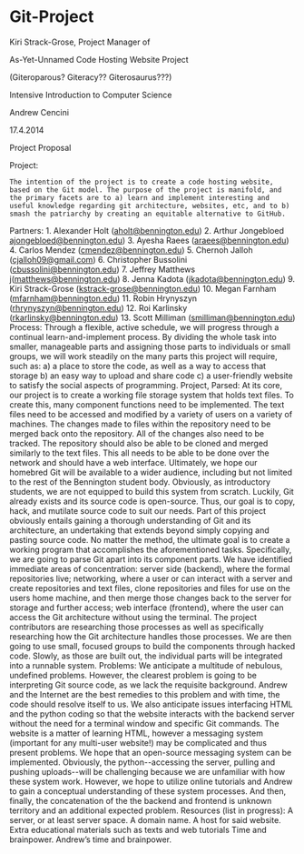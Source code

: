 Git-Project
===========

Kiri Strack-Grose, Project Manager of

As-Yet-Unnamed Code Hosting Website Project

(Giteroparous? Giteracy?? Giterosaurus???)

Intensive Introduction to Computer Science

Andrew Cencini

17.4.2014

Project Proposal

Project:
	
	
	The intention of the project is to create a code hosting website, based on the Git model. The purpose of the project is manifold, and the primary facets are to a) learn and implement interesting and useful knowledge regarding git architecture, websites, etc, and to b) smash the patriarchy by creating an equitable alternative to GitHub.
Partners:
	1. Alexander Holt (aholt@bennington.edu)
	2. Arthur Jongebloed ajongebloed@bennington.edu)
	3. Ayesha Raees (araees@bennington.edu)	
	4. Carlos Mendez (cmendez@bennington.edu)
	5. Chernoh Jalloh (cjalloh09@gmail.com)
	6. Christopher Bussolini (cbussolini@bennington.edu)
	7. Jeffrey Matthews j(matthews@bennington.edu)
	8. Jenna Kadota (jkadota@bennington.edu)
	9. Kiri Strack-Grose (kstrack-grose@bennington.edu)
	10. Megan Farnham (mfarnham@bennington.edu)
	11. Robin Hrynyszyn (rhrynyszyn@bennington.edu)
	12. Roi Karlinsky (rkarlinsky@bennington.edu)
	13. Scott Milliman (smilliman@bennington.edu)
Process:
	Through a flexible, active schedule, we will progress through a continual learn-and-implement process. By dividing the whole task into smaller, manageable parts and assigning those parts to individuals or small groups, we will work steadily on the many parts this project will require, such as:
a) a place to store the code, as well as a way to access that storage
b) an easy way to upload and share code
c) a user-friendly website to satisfy the social aspects of programming.
Project, Parsed:
At its core, our project is to create a working file storage system that holds text files. To create this, many component functions need to be implemented.
The text files need to be accessed and modified by a variety of users on a variety of machines. 
The changes made to files within the repository need to be merged back onto the repository. 
All of the changes also need to be tracked. 
The repository should also be able to be cloned and merged similarly to the text files. 
This all needs to be able to be done over the network and should have a web interface.
Ultimately, we hope our homebred Git will be available to a wider audience, including but not limited to the rest of the Bennington student body.
	Obviously, as introductory students, we are not equipped to build this system from scratch. Luckily, Git already exists and its source code is open-source. Thus, our goal is to copy, hack, and mutilate source code to suit our needs. Part of this project obviously entails gaining a thorough understanding of Git and its architecture, an undertaking that extends beyond simply copying and pasting source code. No matter the method, the ultimate goal is to create a working program that accomplishes the aforementioned tasks.
Specifically,  we are going to parse Git apart into its component parts. We have identified immediate areas of concentration: server side (backend), where the formal repositories live; networking, where a user or can interact with a server and create repositories and text files, clone repositories and files for use on the users home machine, and then merge those changes back to the server for storage and further access; web interface (frontend), where the user can access the Git architecture without using the terminal. The project contributors are researching those processes as well as specifically researching how the Git architecture handles those processes. We are then going to use small, focused groups to build the components through hacked code. Slowly, as those are built out, the individual parts will be integrated into a runnable system. 
Problems:
	We anticipate a multitude of nebulous, undefined problems. However, the clearest problem is going to be interpreting Git source code, as we lack the requisite background. Andrew and the Internet are the best remedies to this problem and with time, the code should resolve itself to us. We also anticipate issues interfacing HTML and the python coding so that the website interacts with the backend server without the need for a terminal window and specific Git commands.  The website is a matter of learning HTML, however a messaging system (important for any multi-user website!) may be complicated and thus present problems. We hope that an open-source messaging system can be implemented. Obviously, the python--accessing the server, pulling and pushing uploads--will be challenging because we are unfamiliar with how these system work. However, we hope to utilize online tutorials and Andrew to gain a conceptual understanding of these system processes. And then, finally, the concatenation of the the backend and frontend is unknown territory and an additional expected problem.
Resources (list in progress):
A server, or at least server space.
A domain name.
A host for said website.
Extra educational materials such as texts and web tutorials
Time and brainpower.
Andrew’s time and brainpower.
